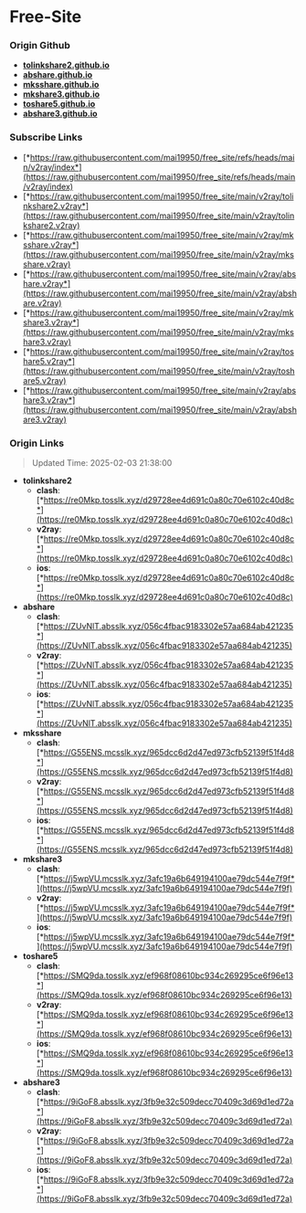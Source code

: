 # Free-Site

### Origin Github

- [**tolinkshare2.github.io**](https://github.com/tolinkshare2/tolinkshare2.github.io)
- [**abshare.github.io**](https://github.com/abshare/abshare.github.io)
- [**mksshare.github.io**](https://github.com/mksshare/mksshare.github.io)
- [**mkshare3.github.io**](https://github.com/mkshare3/mkshare3.github.io)
- [**toshare5.github.io**](https://github.com/toshare5/toshare5.github.io)
- [**abshare3.github.io**](https://github.com/abshare3/abshare3.github.io)

### Subscribe Links

- [*https://raw.githubusercontent.com/mai19950/free_site/refs/heads/main/v2ray/index*](https://raw.githubusercontent.com/mai19950/free_site/refs/heads/main/v2ray/index)
- [*https://raw.githubusercontent.com/mai19950/free_site/main/v2ray/tolinkshare2.v2ray*](https://raw.githubusercontent.com/mai19950/free_site/main/v2ray/tolinkshare2.v2ray)
- [*https://raw.githubusercontent.com/mai19950/free_site/main/v2ray/mksshare.v2ray*](https://raw.githubusercontent.com/mai19950/free_site/main/v2ray/mksshare.v2ray)
- [*https://raw.githubusercontent.com/mai19950/free_site/main/v2ray/abshare.v2ray*](https://raw.githubusercontent.com/mai19950/free_site/main/v2ray/abshare.v2ray)
- [*https://raw.githubusercontent.com/mai19950/free_site/main/v2ray/mkshare3.v2ray*](https://raw.githubusercontent.com/mai19950/free_site/main/v2ray/mkshare3.v2ray)
- [*https://raw.githubusercontent.com/mai19950/free_site/main/v2ray/toshare5.v2ray*](https://raw.githubusercontent.com/mai19950/free_site/main/v2ray/toshare5.v2ray)
- [*https://raw.githubusercontent.com/mai19950/free_site/main/v2ray/abshare3.v2ray*](https://raw.githubusercontent.com/mai19950/free_site/main/v2ray/abshare3.v2ray)

### Origin Links

> Updated Time: 2025-02-03 21:38:00

- **tolinkshare2**
  - **clash**: [*https://re0Mkp.tosslk.xyz/d29728ee4d691c0a80c70e6102c40d8c*](https://re0Mkp.tosslk.xyz/d29728ee4d691c0a80c70e6102c40d8c)
  - **v2ray**: [*https://re0Mkp.tosslk.xyz/d29728ee4d691c0a80c70e6102c40d8c*](https://re0Mkp.tosslk.xyz/d29728ee4d691c0a80c70e6102c40d8c)
  - **ios**: [*https://re0Mkp.tosslk.xyz/d29728ee4d691c0a80c70e6102c40d8c*](https://re0Mkp.tosslk.xyz/d29728ee4d691c0a80c70e6102c40d8c)
- **abshare**
  - **clash**: [*https://ZUvNlT.absslk.xyz/056c4fbac9183302e57aa684ab421235*](https://ZUvNlT.absslk.xyz/056c4fbac9183302e57aa684ab421235)
  - **v2ray**: [*https://ZUvNlT.absslk.xyz/056c4fbac9183302e57aa684ab421235*](https://ZUvNlT.absslk.xyz/056c4fbac9183302e57aa684ab421235)
  - **ios**: [*https://ZUvNlT.absslk.xyz/056c4fbac9183302e57aa684ab421235*](https://ZUvNlT.absslk.xyz/056c4fbac9183302e57aa684ab421235)
- **mksshare**
  - **clash**: [*https://G55ENS.mcsslk.xyz/965dcc6d2d47ed973cfb52139f51f4d8*](https://G55ENS.mcsslk.xyz/965dcc6d2d47ed973cfb52139f51f4d8)
  - **v2ray**: [*https://G55ENS.mcsslk.xyz/965dcc6d2d47ed973cfb52139f51f4d8*](https://G55ENS.mcsslk.xyz/965dcc6d2d47ed973cfb52139f51f4d8)
  - **ios**: [*https://G55ENS.mcsslk.xyz/965dcc6d2d47ed973cfb52139f51f4d8*](https://G55ENS.mcsslk.xyz/965dcc6d2d47ed973cfb52139f51f4d8)
- **mkshare3**
  - **clash**: [*https://j5wpVU.mcsslk.xyz/3afc19a6b649194100ae79dc544e7f9f*](https://j5wpVU.mcsslk.xyz/3afc19a6b649194100ae79dc544e7f9f)
  - **v2ray**: [*https://j5wpVU.mcsslk.xyz/3afc19a6b649194100ae79dc544e7f9f*](https://j5wpVU.mcsslk.xyz/3afc19a6b649194100ae79dc544e7f9f)
  - **ios**: [*https://j5wpVU.mcsslk.xyz/3afc19a6b649194100ae79dc544e7f9f*](https://j5wpVU.mcsslk.xyz/3afc19a6b649194100ae79dc544e7f9f)
- **toshare5**
  - **clash**: [*https://SMQ9da.tosslk.xyz/ef968f08610bc934c269295ce6f96e13*](https://SMQ9da.tosslk.xyz/ef968f08610bc934c269295ce6f96e13)
  - **v2ray**: [*https://SMQ9da.tosslk.xyz/ef968f08610bc934c269295ce6f96e13*](https://SMQ9da.tosslk.xyz/ef968f08610bc934c269295ce6f96e13)
  - **ios**: [*https://SMQ9da.tosslk.xyz/ef968f08610bc934c269295ce6f96e13*](https://SMQ9da.tosslk.xyz/ef968f08610bc934c269295ce6f96e13)
- **abshare3**
  - **clash**: [*https://9iGoF8.absslk.xyz/3fb9e32c509decc70409c3d69d1ed72a*](https://9iGoF8.absslk.xyz/3fb9e32c509decc70409c3d69d1ed72a)
  - **v2ray**: [*https://9iGoF8.absslk.xyz/3fb9e32c509decc70409c3d69d1ed72a*](https://9iGoF8.absslk.xyz/3fb9e32c509decc70409c3d69d1ed72a)
  - **ios**: [*https://9iGoF8.absslk.xyz/3fb9e32c509decc70409c3d69d1ed72a*](https://9iGoF8.absslk.xyz/3fb9e32c509decc70409c3d69d1ed72a)
